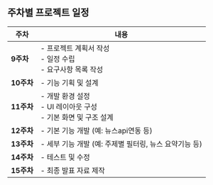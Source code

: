 ## 주차별 프로젝트 일정

| 주차   | 내용 |
|--------|------|
| **9주차**  | - 프로젝트 계획서 작성<br>- 일정 수립<br>- 요구사항 목록 작성 |
| **10주차** | - 기능 기획 및 설계 |
| **11주차** | - 개발 환경 설정<br>- UI 레이아웃 구성<br>- 기본 화면 및 구조 설계 |
| **12주차** | - 기본 기능 개발 (예: 뉴스api연동 등) |
| **13주차** | - 세부 기능 개발 (예: 주제별 필터링, 뉴스 요약기능 등) |
| **14주차** | - 테스트 및 수정 |
| **15주차** | - 최종 발표 자료 제작 |
